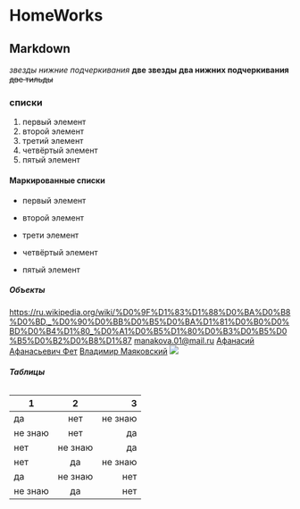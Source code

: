 # HomeWorks
## **Markdown**
*звезды* _нижние подчеркивания_ 
**две звезды** __два нижних подчеркивания__
~~две тильды~~
### **списки**
1. первый элемент
2. второй элемент
3. третий элемент
4. четвёртый элемент
5. пятый элемент 
#### **Маркированные списки**
+ первый элемент
- второй элемент
+ трети элемент 
 - четвёртый элемент 
 * пятый элемент
 ##### **Объекты**
 <https://ru.wikipedia.org/wiki/%D0%9F%D1%83%D1%88%D0%BA%D0%B8%D0%BD,_%D0%90%D0%BB%D0%B5%D0%BA%D1%81%D0%B0%D0%BD%D0%B4%D1%80_%D0%A1%D0%B5%D1%80%D0%B3%D0%B5%D0%B5%D0%B2%D0%B8%D1%87>
 <manakova.01@mail.ru>
 [Афанасий Афанасьевич Фет](https://ru.wikipedia.org/wiki/%D0%A4%D0%B5%D1%82,_%D0%90%D1%84%D0%B0%D0%BD%D0%B0%D1%81%D0%B8%D0%B9_%D0%90%D1%84%D0%B0%D0%BD%D0%B0%D1%81%D1%8C%D0%B5%D0%B2%D0%B8%D1%87)
[Владимир Маяковский](https://ru.wikipedia.org/wiki/%D0%9C%D0%B0%D1%8F%D0%BA%D0%BE%D0%B2%D1%81%D0%BA%D0%B8%D0%B9,_%D0%92%D0%BB%D0%B0%D0%B4%D0%B8%D0%BC%D0%B8%D1%80_%D0%92%D0%BB%D0%B0%D0%B4%D0%B8%D0%BC%D0%B8%D1%80%D0%BE%D0%B2%D0%B8%D1%87 "Русский советский поэт. Футурист.")
![](https://yandex.ru/images/search?pos=0&from=tabbar&img_url=https%3A%2F%2Fskolkolet.com%2Fimages%2F590e5ad27d66ac348e88c051%2Fsergey-esenin.jpg&text=%D0%B5%D1%81%D0%B5%D0%BD%D0%B8%D0%BD&rpt=simage)
###### **Таблицы**
1|2|3
---|:---:|---:
да|нет|не знаю
не знаю|нет|да
нет|не знаю|да
нет|да|не знаю
да|не знаю|нет
не знаю|да|нет
